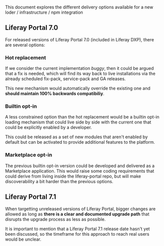 This document explores the different delivery options available for a new loder / infrastructure / npm integration

## Liferay Portal 7.0

For released versions of Liferay Portal 7.0 (included in Liferay DXP), there are several options:

### Hot replacement

If we consider the current implementation _buggy_, then it could be argued that a fix is needed, which will find
its way back to live installations via the already scheduled fix-pack, service-pack and GA releases.

This new mechanism would automatically override the existing one and **should maintain 100% backwards compatibiliy**.

### Builtin opt-in

A less constrained option than the hot replacement would be a builtin opt-in loading mechanism that could live side by
side with the current one that could be explicitly enabled by a developer.

This could be released as a set of new modules that aren't enabled by default but can be activated to provide additional
features to the platform.

### Marketplace opt-in

The previous builtin opt-in version could be developed and delivered as a Marketplace application. This would raise some
coding requirements that could derive from living inside the liferay-portal repo, but will make discoverability a bit harder
than the previous options.

## Liferay Portal 7.1

When targetting unreleased versions of Liferay Portal, bigger changes are allowed as long as **there is a clear and
documented upgrade path** that disrupts the upgrade process as less as possible.

It is important to mention that a Liferay Portal 7.1 release date hasn't yet been discussed, so the timeframe for this
approach to reach real users would be unclear.